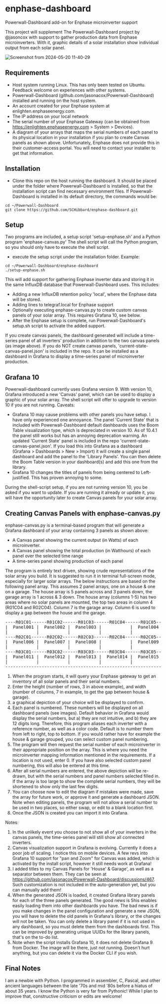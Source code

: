 # enphase-dashboard #
Powerwall-Dashboard add-on for Enphase microinverter support

This project will supplement The Powerwall-Dashboard project by @jasoncox with support to gather production data from Enphase microinverters. With it, graphic details of a solar installation show individual output from each solar panel.

![Screenshot from 2024-05-20 11-40-29](https://github.com/SCHibbard/enphase-dashboard/assets/40345296/48342833-77af-4bcb-94aa-757c7dcfc878)

## Requirements ##

- Host system running Linux. This has only been tested on Ubuntu.  Feedback welcome on experiences with other systems.
- Powerwall-Dashboard (github.com/jasonacox/Powerwall-Dashboard) installed and running on the host system.
- An account created for your Enphase system at enlighten.enphaseenergy.com.
- The IP address on your local network
- The serial number of your Enphase Gateway (can be obtained from https://enlighten.enphaseenergy.com > System > Devices).
- A diagram of your arrays that maps the serial numbers of each panel to its physical location in your installation if you plan to create Canvas panels as shown above. Unfortunately, Enphase does not provide this in their customer-access portal.  You will need to contact your installer to get that information.

## Installation ##
- Clone this repo on the host running the dashboard.  It should be placed under the folder where Powerwall-Dashboard is installed, so that the installation script can find necessary environment files.  If Powerwall-Dashboard is installed in its default directory, the commands would be:
```
cd ~/Powerwall-Dashboard
git clone https://github.com/SCHibbard/enphase-dashboard.git
```

## Setup ##
Two programs are included, a setup script 'setup-enphase.sh' and a Python program 'enphase-canvas.py' The shell script will call the Python program, so you should only have to execute the shell script.
- execute the setup script under the installation folder.  Example:
```
cd ~/Powerwall-Dashboard/enphase-dashboard
./setup-enphase.sh
```
This will add support for gathering Enphase inverter data and storing it in the same InfluxDB database that Powerwall-Dashboard uses.  This includes:
- Adding a new InfluxDB retention policy 'local', where the Enphase data will be stored.
- Adding lines to telegraf.local for Enphase support
- Optionally executing enphase-canvas.py to create custom canvas panels of your solar array. This requires Grafana 10, see below.
- After the Enphase setup is complete, run Powerwall-Dashboard's setup.sh script to activate the added support.

If you create canvas panels, the dashboard generated will include a time-series panel of all inverters' production in addition to the two canvas panels (as image above).  If you do NOT create canvas panels, 'current-state-canvas-panel.json' is included in the repo. It can be installed as a dashboard in Grafana to display a time-series panel of microinverter production.

## Grafana 10 ##
Powerwall-dashboard currently uses Grafana version 9.  With version 10, Grafana introduced a new 'Canvas' panel, which can be used to display a graphic of your solar array.  The shell script will offer to upgrade to version 10 if you are not running.  Caveats:
- Grafana 10 may cause problems with other panels you have setup.  I have only experienced one annoyance.  The panel 'Current State' that is included with Powerwall-Dashboard default dashboards uses the Boom Table visualization type, which is depreciated in version 10.  As of 10.4.1 the panel still works but has an annoying deprecation warning.  An updated 'Current State' panel is included in the repo 'current-state-canvas-panel.json'.  If you load this into Grafana as a dashboard (Grafana > Dashboards > New > Import) it will create a single panel dashboard and add the panel to the 'Library Panels'. You can then delete the Boom Table version in your dashboard(s) and add this one from the library.
- Grafana 10 changes the titles of panels from being centered to Left-justified.  This has proven annoying to some.

During the shell-script setup, if you are not running version 10, you be asked if you want to update.  If you are running it already or update it, you will have the opportunity later to create Canvas panels for your solar array.

## Creating Canvas Panels with enphase-canvas.py ##
enphase-canvas.py is a terminal-based program that will generate a Grafana dashboard of your array containing 3 panels as shown above:
- A Canvas panel showing the current output (in Watts) of each microinverter.
- A Canvas panel showing the total production (in Watthours) of each panel over the selected time range
- A time-series panel showing production of each panel

The program is entirely text driven, showing crude representations of the solar array you build.  It is suggested to run it in terminal full-screen mode, especially for larger solar arrays.  The below instructions are based on the following panel array.  This assumes 2 panel arrays, one on a house & one on a garage.  The house array is 5 panels across and 3 panels down, the garage array is 1 across & 3 down.  The house array (columns 1-5) has two areas where no solar panels are mounted, the top two areas in column 4 (R01C04 and R02C04).  Column 7 is the garage array. Column 6 is used to display a gap between the house and the garage.

<pre>
----R01C01------R01C02------R01C03------R01C04------R01C05------R01C06------R01C07---
|  Panel001 |  Panel002 |  Panel003 |           |  Panel004 |           |  Panel005 |
|           |           |           |           |           |           |           |
----R02C01------R02C02------R02C03------R02C04------R02C05------R02C06------R02C07---
|  Panel006 |  Panel007 |  Panel008 |           |  Panel009 |           |  Panel010 |
|           |           |           |           |           |           |           |
----R03C01------R03C02------R03C03------R03C04------R03C05------R03C06------R03C07---
|  Panel011 |  Panel012 |  Panel013 |  Panel014 |  Panel015 |           |  Panel016 |
|           |           |           |           |           |           |           |
-------------------------------------------------------------------------------------
</pre>

1. When the program starts, it will query your Enphase gateway to get an inventory of all solar panels and their serial numbers.
2. Enter the height (number of rows, 3 in above example), and width (number of columns, 7 in example, to get the gap between house & garage). 
3. a graphical depiction of your choice will be displayed to confirm.
4. Each panel is numbered. These numbers will be displayed on all dashboard panels (see images).  Default behavior in Grafana would display the serial numbers, but a) they are not intuitive, and b) they are 12 digits long. Therefore, this program aliases each inverter with a reference number, as well as a color code. Default is to number them from left to right, top to bottom.  If you would rather have for example the house & garage grouped, you can select custom panel numbering.
5. The program will then request the serial number of each microinverter in their appropriate position on the array.  This is where you need the microinverter mapping information mentioned in the requirements.  If a location is not used, enter 0.  If you have also selected custom panel numbering, this will also be entered at this time.
6. After all serial numbers are entered, the above depiction will be re-drawn, but with the serial numbers and panel numbers selected filled in.  If the array is too large to show the complete serial numbers, they will be shortened to show only the last few digits.
7. You can choose now to edit the diagram if mistakes were made, save the array for future work, or approve it and generate a dashboard JSON.  Note when editing panels, the program will not allow a serial number to be used in two places, so either swap, or edit to a blank location first.
8. Once the JSON is created you can import it into Grafana.

Notes:
1. In the unlikely event you choose to not show all of your inverters in the canvas panels, the time-series panel will still show all connected inverters.
2. Canvas visualization support in Grafana is evolving.  Currently it does a poor job of scaling.  I notice this on mobile devices. A few revs into Grafana 10 support for "pan and Zoom" for Canvas was added, which is activated by the install script, however it still needs work at Grafana!
3. I added titles to my Canvas Panels for 'House' & Garage', as well as a separator between them.  They can be seen at https://github.com/jasonacox/Powerwall-Dashboard/discussions/467. Such customization is not included in the auto-generation yet, but you can manually add them!
3. When the generated JSON is loaded, it created Grafana library panels for each of the three panels generated.  The good news is 5his enables easily loading them into other dashboards you have.  The bad news is if you make changes in the panel configuration and generate a new JSON, you will have to delete the old panels in Grafana's library, or the changes will not be taken.  You can only delete a library panel if it is not used in any dashboard, so you must delete them from the dashboards first.  This can be improved by generating unique UUIDs for the library panels, that's on the to-do list.
4. Note when the script installs Grafana 10, it does not delete Grafana 9 from Docker.  The image will be there, just not running.  Doesn't hurt anything, but you can delete it via the Docker CLI if you wish.


## Final Notes ##
I am a newbie with Python.  I programmed in assembler, C, Pascal, and other ancient languages between the late '70s and mid '80s before a hiatus of about 35 years.  I know the Python is very far from Pythonic!  While I plan to improve that, constructive criticism or edits are welcome!
